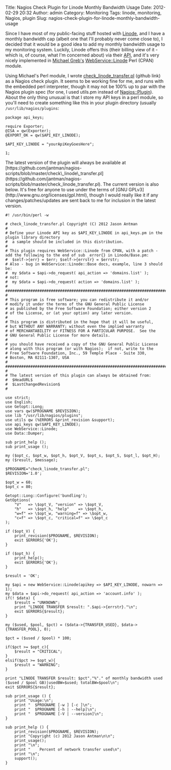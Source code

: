 Title: Nagios Check Plugin for Linode Monthly Bandwidth Usage
Date: 2012-02-29 20:32
Author: admin
Category: Monitoring
Tags: linode, monitoring, Nagios, plugin
Slug: nagios-check-plugin-for-linode-monthly-bandwidth-usage

Since I have most of my public-facing stuff hosted with
[Linode](http://www.linode.com/?r=5c8ad2931b410b55455aadbcf0a8d86d6f698a91),
and I have a monthly bandwidth cap (albeit one that I'll probably never
come close to), I decided that it would be a good idea to add my monthly
bandwidth usage to my monitoring system. Luckily, Linode offers this
(their billing view of it - which is, of course, what I'm concerned
about) via their [API](http://www.linode.com/api/), and it's very nicely
implemented in [Michael Greb's](http://michael.thegrebs.com/)
[WebService::Linode](http://search.cpan.org/~mikegrb/WebService-Linode/)
Perl (CPAN) module.

Using Michael's Perl module, I wrote
[check\_linode\_transfer.pl](https://github.com/jantman/nagios-scripts/blob/master/check_linode_transfer.pl)
(github link) as a Nagios check plugin. It seems to be working fine for
me, and runs with the embedded perl interpreter, though it may not be
100% up to par with the Nagios plugin spec (for one, I used utils.pm
instead of
[Nagios::Plugin](http://search.cpan.org/~tonvoon/Nagios-Plugin-0.36/lib/Nagios/Plugin.pm)).
About the only thing unusual is that I store my API keys in a perl
module, so you'll need to create something like this in your plugin
directory (usually `/usr/lib/nagios/plugins`:

~~~~{.perl}
package api_keys;

require Exporter;
@ISA = qw(Exporter);
@EXPORT_OK = qw($API_KEY_LINODE);

$API_KEY_LINODE = "yourApiKeyGoesHere";

1;
~~~~

</p>
The latest version of the plugin will always be available at
[https://github.com/jantman/nagios-scripts/blob/master/check\_linode\_transfer.pl](https://github.com/jantman/nagios-scripts/blob/master/check_linode_transfer.pl).
The current version is also below. It's free for anyone to use under the
terms of [GNU GPLv3](http://www.gnu.org/licenses/gpl.html), though I
would really like it if any changes/patches/updates are sent back to me
for inclusion in the latest version.

~~~~{.perl}
#! /usr/bin/perl -w

# check_linode_transfer.pl Copyright (C) 2012 Jason Antman 
#
# Define your Linode API key as $API_KEY_LINODE in api_keys.pm in the plugin library directory
#  a sample should be included in this distribution.
#
# This plugin requires WebService::Linode from CPAN, with a patch - add the following to the end of sub _error{} in Linode/Base.pm:
#  $self->{err} = $err; $self->{errstr} = $errstr;
# Also - bug in WebService::Linode::Base docs, example, line 3 should be:
#  my $data = $api->do_request( api_action => 'domains.list' );
# not:
#  my $data = $api->do_request( action => 'domains.list' );
#
##################################################################################
#
# This program is free software; you can redistribute it and/or
# modify it under the terms of the GNU General Public License
# as published by the Free Software Foundation; either version 2
# of the License, or (at your option) any later version.
#
# This program is distributed in the hope that it will be useful,
# but WITHOUT ANY WARRANTY; without even the implied warranty
# of MERCHANTABILITY or FITNESS FOR A PARTICULAR PURPOSE.  See the
# GNU General Public License for more details.
#
# you should have received a copy of the GNU General Public License
# along with this program (or with Nagios);  if not, write to the
# Free Software Foundation, Inc., 59 Temple Place - Suite 330,
# Boston, MA 02111-1307, USA
#
##################################################################################
#
# The latest version of this plugin can always be obtained from:
#  $HeadURL$
#  $LastChangedRevision$
#

use strict;
use English;
use Getopt::Long;
use vars qw($PROGNAME $REVISION);
use lib "/usr/lib/nagios/plugins";
use utils qw (%ERRORS &print_revision &support);
use api_keys qw($API_KEY_LINODE);
use WebService::Linode;
use Data::Dumper;

sub print_help ();
sub print_usage ();

my ($opt_c, $opt_w, $opt_h, $opt_V, $opt_s, $opt_S, $opt_l, $opt_H);
my ($result, $message);

$PROGNAME="check_linode_transfer.pl";
$REVISION='1.0';

$opt_w = 60;
$opt_c = 80;

Getopt::Long::Configure('bundling');
GetOptions(
    "V"   => \$opt_V, "version" => \$opt_V,
    "h"   => \$opt_h, "help"    => \$opt_h,
    "w=f" => \$opt_w, "warning=f" => \$opt_w,
    "c=f" => \$opt_c, "critical=f" => \$opt_c
);

if ($opt_V) {
    print_revision($PROGNAME, $REVISION);
    exit $ERRORS{'OK'};
}

if ($opt_h) {
    print_help();
    exit $ERRORS{'OK'};
}

$result = 'OK';

my $api = new WebService::Linode(apikey => $API_KEY_LINODE, nowarn => 1);
my $data = $api->do_request( api_action => 'account.info' );
if(! $data) {
    $result = "UNKNOWN";
    print "LINODE TRANSFER $result: ".$api->{errstr}."\n";
    exit $ERRORS{$result};
}

my ($used, $pool, $pct) = ($data->{TRANSFER_USED}, $data->{TRANSFER_POOL}, 0);

$pct = ($used / $pool) * 100;

if($pct >= $opt_c){
    $result = "CRITICAL";
}
elsif($pct >= $opt_w){
    $result = "WARNING";
}

print "LINODE TRANSFER $result: $pct"."%"." of monthly bandwidth used ($used / $pool GB)|usedBW=$used; totalBW=$pool\n";
exit $ERRORS{$result};

sub print_usage () {
    print "Usage:\n";
    print "  $PROGNAME [-w ] [-c ]\n";
    print "  $PROGNAME [-h | --help]\n";
    print "  $PROGNAME [-V | --version]\n";
}

sub print_help () {
    print_revision($PROGNAME, $REVISION);
    print "Copyright (c) 2012 Jason Antman\n\n";
    print_usage();
    print "\n";
    print "    Percent of network transfer used\n";
    print "\n";
    support();
}
~~~~
